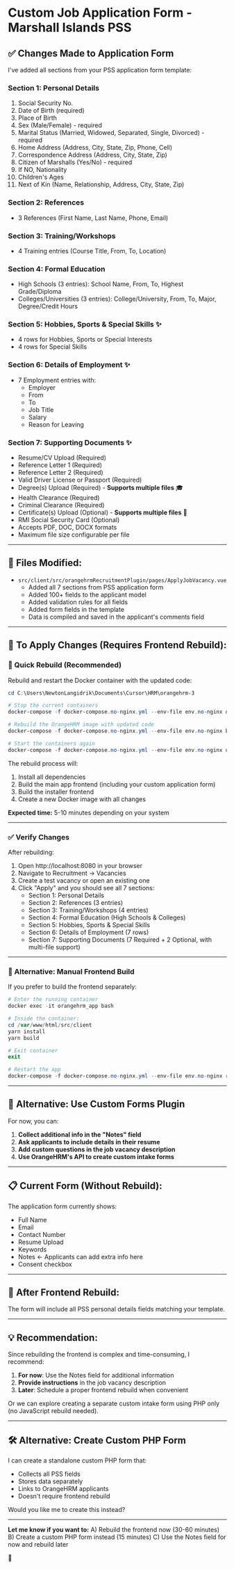 # Custom Job Application Form - Marshall Islands PSS

## ✅ **Changes Made to Application Form**

I've added all sections from your PSS application form template:

### **Section 1: Personal Details**
1. Social Security No.
2. Date of Birth (required)
3. Place of Birth
4. Sex (Male/Female) - required
5. Marital Status (Married, Widowed, Separated, Single, Divorced) - required
6. Home Address (Address, City, State, Zip, Phone, Cell)
7. Correspondence Address (Address, City, State, Zip)
8. Citizen of Marshalls (Yes/No) - required
9. If NO, Nationality
10. Children's Ages
11. Next of Kin (Name, Relationship, Address, City, State, Zip)

### **Section 2: References**
- 3 References (First Name, Last Name, Phone, Email)

### **Section 3: Training/Workshops**
- 4 Training entries (Course Title, From, To, Location)

### **Section 4: Formal Education**
- High Schools (3 entries): School Name, From, To, Highest Grade/Diploma
- Colleges/Universities (3 entries): College/University, From, To, Major, Degree/Credit Hours

### **Section 5: Hobbies, Sports & Special Skills** ✨
- 4 rows for Hobbies, Sports or Special Interests
- 4 rows for Special Skills

### **Section 6: Details of Employment** ✨
- 7 Employment entries with:
  - Employer
  - From
  - To
  - Job Title
  - Salary
  - Reason for Leaving

### **Section 7: Supporting Documents** ✨
- Resume/CV Upload (Required)
- Reference Letter 1 (Required)
- Reference Letter 2 (Required)
- Valid Driver License or Passport (Required)
- Degree(s) Upload (Required) - **Supports multiple files** 🎓
- Health Clearance (Required)
- Criminal Clearance (Required)
- Certificate(s) Upload (Optional) - **Supports multiple files** 📜
- RMI Social Security Card (Optional)
- Accepts PDF, DOC, DOCX formats
- Maximum file size configurable per file

---

## 📁 **Files Modified:**

- `src/client/src/orangehrmRecruitmentPlugin/pages/ApplyJobVacancy.vue`
  - Added all 7 sections from PSS application form
  - Added 100+ fields to the applicant model
  - Added validation rules for all fields
  - Added form fields in the template
  - Data is compiled and saved in the applicant's comments field

---

## 🔧 **To Apply Changes (Requires Frontend Rebuild):**

### **🚀 Quick Rebuild (Recommended)**

Rebuild and restart the Docker container with the updated code:

```powershell
cd C:\Users\NewtonLangidrik\Documents\Cursor\HRM\orangehrm-3

# Stop the current containers
docker-compose -f docker-compose.no-nginx.yml --env-file env.no-nginx down

# Rebuild the OrangeHRM image with updated code
docker-compose -f docker-compose.no-nginx.yml --env-file env.no-nginx build --no-cache orangehrm

# Start the containers again
docker-compose -f docker-compose.no-nginx.yml --env-file env.no-nginx up -d
```

The rebuild process will:
1. Install all dependencies
2. Build the main app frontend (including your custom application form)
3. Build the installer frontend
4. Create a new Docker image with all changes

**Expected time:** 5-10 minutes depending on your system

---

### **✅ Verify Changes**

After rebuilding:
1. Open http://localhost:8080 in your browser
2. Navigate to Recruitment → Vacancies
3. Create a test vacancy or open an existing one
4. Click "Apply" and you should see all 7 sections:
   - Section 1: Personal Details
   - Section 2: References (3 entries)
   - Section 3: Training/Workshops (4 entries)
   - Section 4: Formal Education (High Schools & Colleges)
   - Section 5: Hobbies, Sports & Special Skills
   - Section 6: Details of Employment (7 rows)
   - Section 7: Supporting Documents (7 Required + 2 Optional, with multi-file support)

---

### **📝 Alternative: Manual Frontend Build**

If you prefer to build the frontend separately:

```powershell
# Enter the running container
docker exec -it orangehrm_app bash

# Inside the container:
cd /var/www/html/src/client
yarn install
yarn build

# Exit container
exit

# Restart the app
docker-compose -f docker-compose.no-nginx.yml --env-file env.no-nginx restart orangehrm
```

---

## 🎯 **Alternative: Use Custom Forms Plugin**

For now, you can:

1. **Collect additional info in the "Notes" field**
2. **Ask applicants to include details in their resume**
3. **Add custom questions in the job vacancy description**
4. **Use OrangeHRM's API to create custom intake forms**

---

## 📋 **Current Form (Without Rebuild):**

The application form currently shows:
- Full Name
- Email
- Contact Number
- Resume Upload
- Keywords
- Notes ← Applicants can add extra info here
- Consent checkbox

---

## 🔄 **After Frontend Rebuild:**

The form will include all PSS personal details fields matching your template.

---

## 💡 **Recommendation:**

Since rebuilding the frontend is complex and time-consuming, I recommend:

1. **For now**: Use the Notes field for additional information
2. **Provide instructions** in the job vacancy description
3. **Later**: Schedule a proper frontend rebuild when convenient

Or we can explore creating a separate custom intake form using PHP only (no JavaScript rebuild needed).

---

## 🛠️ **Alternative: Create Custom PHP Form**

I can create a standalone custom PHP form that:
- Collects all PSS fields
- Stores data separately
- Links to OrangeHRM applicants
- Doesn't require frontend rebuild

Would you like me to create this instead?

---

**Let me know if you want to:**
A) Rebuild the frontend now (30-60 minutes)
B) Create a custom PHP form instead (15 minutes)
C) Use the Notes field for now and rebuild later

🚀
